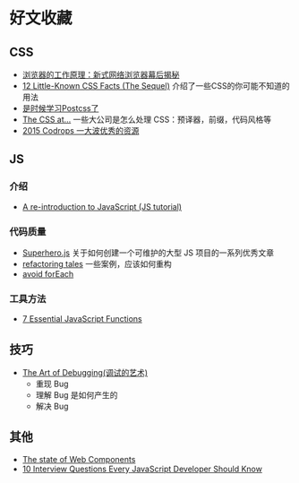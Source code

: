 # 好文收藏
## CSS
* [浏览器的工作原理：新式网络浏览器幕后揭秘](http://www.html5rocks.com/zh/tutorials/internals/howbrowserswork/?from=timeline&isappinstalled=0)
* [12 Little-Known CSS Facts (The Sequel)](http://www.sitepoint.com/12-little-known-css-facts-the-sequel/) 介绍了一些CSS的你可能不知道的用法
* [是时候学习Postcss了](http://davidtheclark.com/its-time-for-everyone-to-learn-about-postcss/)
* [The CSS at…](https://css-tricks.com/css/) 一些大公司是怎么处理 CSS：预译器，前缀，代码风格等
* [2015 Codrops 一大波优秀的资源](http://tympanus.net/codrops2015/)

## JS
### 介绍
* [A re-introduction to JavaScript (JS tutorial)](https://developer.mozilla.org/en-US/docs/Web/JavaScript/A_re-introduction_to_JavaScript)

### 代码质量
* [Superhero.js](http://superherojs.com/) 关于如何创建一个可维护的大型 JS 项目的一系列优秀文章
* [refactoring tales](http://javascriptplayground.com/the-refactoring-tales/refactoring-tales.html) 一些案例，应该如何重构
* [avoid forEach](http://aeflash.com/2014-11/avoid-foreach.html)

### 工具方法
* [7 Essential JavaScript Functions](https://davidwalsh.name/essential-javascript-functions)

## 技巧
* [The Art of Debugging(调试的艺术)](https://remysharp.com/2015/10/14/the-art-of-debugging)
	* 重现 Bug
	* 理解 Bug 是如何产生的
	* 解决 Bug

## 其他
* [The state of Web Components](https://hacks.mozilla.org/2015/06/the-state-of-web-components)
* [10 Interview Questions Every JavaScript Developer Should Know](https://medium.com/javascript-scene/10-interview-questions-every-javascript-developer-should-know-6fa6bdf5ad95#.hbilswjcl)

